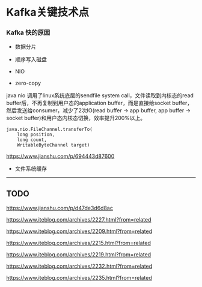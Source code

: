 # Kafka关键技术点

### Kafka 快的原因

* 数据分片

* 顺序写入磁盘

* NIO

* zero-copy

java nio 调用了linux系统底层的sendfile system call，文件读取到内核态的read buffer后，不再复制到用户态的application buffer，而是直接给socket buffer，然后发送给consumer，减少了2次IO(read buffer -> app buffer, app buffer -> socket buffer)和用户态内核态切换，效率提升200%以上。

``` 
java.nio.FileChannel.transferTo(
    long position, 
    long count,                                
    WritableByteChannel target)
```

https://www.jianshu.com/p/694443d87600

* 文件系统缓存

---

## TODO

https://www.jianshu.com/p/d47de3d6d8ac

https://www.iteblog.com/archives/2227.html?from=related

https://www.iteblog.com/archives/2209.html?from=related

https://www.iteblog.com/archives/2215.html?from=related

https://www.iteblog.com/archives/2219.html?from=related

https://www.iteblog.com/archives/2232.html?from=related

https://www.iteblog.com/archives/2235.html?from=related
